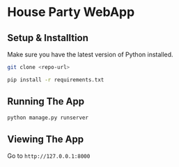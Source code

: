 # House Party WebApp

## Setup & Installtion

Make sure you have the latest version of Python installed.

```bash
git clone <repo-url>
```

```bash
pip install -r requirements.txt
```

## Running The App

```bash
python manage.py runserver
```

## Viewing The App
Go to `http://127.0.0.1:8000`